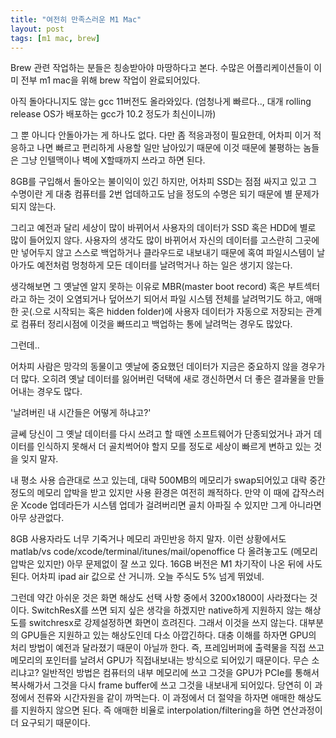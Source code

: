 ```yaml
---
title: "여전히 만족스러운 M1 Mac"
layout: post
tags: [m1 mac, brew]
---
```


Brew 관련 작업하는 분들은 칭송받아야 마땅하다고 본다. 수많은 어플리케이션들이 이미 전부 m1 mac을 위해 brew 작업이 완료되어있다.

아직 돌아다니지도 않는 gcc 11버전도 올라와있다. (엄청나게 빠르다.., 대개 rolling release OS가 배포하는 gcc가 10.2 정도가 최신이니까)

그 뿐 아니다 안돌아가는 게 하나도 없다. 다만 좀 적응과정이 필요한데, 어차피 이거 적응하고 나면 빠르고 편리하게 사용할 일만 남아있기 때문에 이것 때문에 불평하는 놈들은 그냥 인텔맥이나 벽에 X할때까지 쓰라고 하면 된다.

8GB를 구입해서 돌아오는 불이익이 있긴 하지만, 어차피 SSD는 점점 싸지고 있고 그 수명이란 게 대충 컴퓨터를 2번 업데하고도 남을 정도의 수명은 되기 때문에 별 문제가 되지 않는다. 

그리고 예전과 달리 세상이 많이 바뀌어서 사용자의 데이터가 SSD 혹은 HDD에 별로 많이 들어있지 않다. 사용자의 생각도 많이 바뀌어서 자신의 데이터를 고스란히 그곳에만 넣어두지 않고 스스로 백업하거나 클라우드로 내보내기 때문에 혹여 파일시스템이 날아가도 예전처럼 멍청하게 모든 데이터를 날려먹거나 하는 일은 생기지 않는다.

생각해보면 그 옛날엔 알지 못하는 이유로 MBR(master boot record) 혹은 부트섹터라고 하는 것이 오염되거나 덮어쓰기 되어서 파일 시스템 전체를 날려먹기도 하고, 애매한 곳(.으로 시작되는 혹은 hidden folder)에 사용자 데이터가 자동으로 저장되는 관계로 컴퓨터 정리시점에 이것을 빠뜨리고 백업하는 통에 날려먹는 경우도 많았다.

그런데..

어차피 사람은 망각의 동물이고 옛날에 중요했던 데이터가 지금은 중요하지 않을 경우가 더 많다. 오히려 옛날 데이터를 잃어버린 덕택에 새로 갱신하면서 더 좋은 결과물을 만들어내는 경우도 많다.

'날려버린 내 시간들은 어떻게 하냐고?'

글쎄 당신이 그 옛날 데이터를 다시 쓰려고 할 때엔 소프트웨어가 단종되었거나 과거 데이터를 인식하지 못해서 더 골치썩어야 할지 모를 정도로 세상이 빠르게 변하고 있는 것을 잊지 말자. 

내 평소 사용 습관대로 쓰고 있는데, 대략 500MB의 메모리가 swap되어있고 대략 중간정도의 메모리 압박을 받고 있지만 사용 환경은 여전히 쾌적하다. 만약 이 때에 갑작스러운 Xcode 업데라든가 시스템 업데가 걸려버리면 골치 아파질 수 있지만 그게 아니라면 아무 상관없다.

8GB 사용자라도 너무 기죽거나 메모리 과민반응 하지 말자. 이런 상황에서도 matlab/vs code/xcode/terminal/itunes/mail/openoffice 다 올려놓고도 (메모리 압박은 있지만) 아무 문제없이 잘 쓰고 있다. 16GB 버전은 M1 차기작이 나온 뒤에 사도 된다. 어차피 ipad air 값으로 산 거니까. 오늘 주식도 5% 넘게 뛰었네.

그런데 약간 아쉬운 것은 화면 해상도 선택 사항 중에서 3200x1800이 사라졌다는 것이다. SwitchResX를 쓰면 되지 싶은 생각을 하겠지만 native하게 지원하지 않는 해상도를 switchresx로 강제설정하면 화면이 흐려진다. 그래서 이것을 쓰지 않는다. 대부분의 GPU들은 지원하고 있는 해상도인데 다소 아깝긴하다. 대충 이해를 하자면 GPU의 처리 방법이 예전과 달라졌기 때문이 아닐까 한다. 즉, 프레임버퍼에 출력물을 직접 쓰고 메모리의 포인터를 날려서 GPU가 직접내보내는 방식으로 되어있기 때문이다. 무슨 소리냐고? 일반적인 방법은 컴퓨터의 내부 메모리에 쓰고 그것을 GPU가 PCIe를 통해서 복사해가서 그것을 다시 frame buffer에 쓰고 그것을 내보내게 되어있다. 당연히 이 과정에서 전류와 시간자원을 같이 까먹는다. 이 과정에서 더 절약을 하자면 애매한 해상도를 지원하지 않으면 된다. 즉 애매한 비율로 interpolation/filtering을 하면 연산과정이 더 요구되기 때문이다. 
